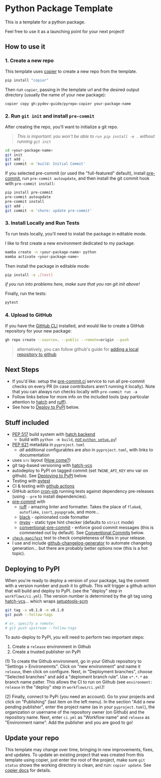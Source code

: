 # Python Package Template

This is a template for a python package.

Feel free to use it as a launching point for your next project!

## How to use it

### 1. Create a new repo

This template uses [copier](https://copier.readthedocs.io/) to
create a new repo from the template.

```sh
pip install "copier"
```

Then run `copier`, passing in the template url and the desired
output directory (usually the name of your new package):

```sh
copier copy gh:pydev-guide/pyrepo-copier your-package-name
```

### 2. Run `git init` and install `pre-commit`

After creating the repo, you'll want to initialize a git repo.

> *This is important: you won't be able to `run pip install -e .`
without running `git init`*

```sh
cd <your-package-name>
git init
git add .
git commit -m 'build: Initial Commit'
```

If you selected pre-commit (or used the "full-featured" default),
install [pre-commit](https://pre-commit.com/), run `pre-commit autoupdate`,
and then install the git commit hook with `pre-commit install`:

```sh
pip install pre-commit
pre-commit autoupdate
pre-commit install
git add .
git commit -m 'chore: update pre-commit'
```

### 3. Install Locally and Run Tests

To run tests locally, you'll need to install the package in editable mode. 

I like to first create a new environment dedicated to my package:

```sh
mamba create -n <your-package-name> python
mamba activate <your-package-name>
```

Then install the package in editable mode:

```sh
pip install -e .[test]
```

*if you run into problems here, make sure that you ran git init above!*

Finally, run the tests:

```sh
pytest
```

### 4. Upload to GitHub

If you have the [GitHub CLI](https://cli.github.com/) installed, and would like
to create a GitHub repository for your new package:

```sh
gh repo create --source=. --public --remote=origin --push
```

> alternatively, you can follow github's guide for
> [adding a local repository to github](https://docs.github.com/en/get-started/importing-your-projects-to-github/importing-source-code-to-github/adding-locally-hosted-code-to-github#adding-a-local-repository-to-github-using-git)

## Next Steps

- If you'd like: setup the [pre-commit.ci](https://pre-commit.ci/) service to
  run all pre-commit checks on every PR (in case contributors aren't running it
  locally).  Note that you can always run checks locally with `pre-commit run
  -a`
- Follow links below for more info on the included tools (pay particular
  attention to [hatch](https://hatch.pypa.io/) and
  [ruff](https://beta.ruff.rs/docs/)).
- See how to [Deploy to PyPI](#deploying-to-pypi) below.

## Stuff included

- [PEP 517](https://peps.python.org/pep-0517/) build system with [hatch
  backend](https://hatch.pypa.io/)
  - build with `python -m build`, [*not* `python
    setup.py`](https://blog.ganssle.io/articles/2021/10/setup-py-deprecated.html)!
- [PEP 621](https://peps.python.org/pep-0621/) metadata in `pyproject.toml`
  - *all* additional configurables are also in `pyproject.toml`, with
  links to documentation
- uses `src` layout ([How come?](https://hynek.me/articles/testing-packaging/))
- git tag-based versioning with [hatch-vcs](https://github.com/ofek/hatch-vcs)
- autodeploy to PyPI on tagged commit (set `TWINE_API_KEY` env var on github). See [Deploying to PyPI](#deploying-to-pypi) below.
- Testing with [pytest](https://docs.pytest.org/en/7.1.x/)
- CI & testing with [github actions](https://docs.github.com/en/actions)
- GitHub action
  [cron-job](https://docs.github.com/en/actions/using-workflows/events-that-trigger-workflows#schedule)
  running tests against dependency pre-releases (using `--pre` to install
  dependencies).
- [pre-commit](https://pre-commit.com/) with
  - [ruff](https://github.com/charliermarsh/ruff) - amazing linter and
    formatter. Takes the place of `flake8`, `autoflake`, `isort`, `pyupgrade`,
    and more...
  - [black](https://github.com/psf/black) - opinionated code formatter
  - [mypy](https://github.com/python/mypy) - static type hint checker (defaults
    to `strict` mode)
  - [conventional-pre-commit](https://github.com/compilerla/conventional-pre-commit) - enforce good commit messages (this is commented out by default). See [Conventional Commits](#thoughts-on-conventional-commits) below.
- [`check-manifest`](https://github.com/mgedmin/check-manifest) test to check
  completeness of files in your release.
- I use and include [github-changelog-generator](https://github.com/github-changelog-generator/github-changelog-generator) to automate changelog generation... but there are probably better options now (this is a hot topic).

## Deploying to PyPI

When you're ready to deploy a version of your package, tag the commit with a version number and
push it to github.  This will trigger a github action that will build and deploy
to PyPI. (see the "deploy" step in `workflows/ci.yml`). The version number is determined by the git tag using
[hatch-vcs](https://github.com/ofek/hatch-vcs)... which wraps
[setuptools-scm](https://github.com/pypa/setuptools_scm/)


```sh
git tag -a v0.1.0 -m v0.1.0
git push --follow-tags

# or, specify a remote:
# git push upstream --follow-tags
```


To auto-deploy to PyPI, you will need to perform two important steps:
1. Create a `release` environment in Github
2. Create a trusted publisher on PyPi

(1) To create the Github environment, go in your Github repository to "Settings > Environemnts". Click on "new environment" and name it `release`, then click on configure. Next, in "Deployment branches", choose "Selected branches" and add a "deploment branch rule". Use `v*.*.*` as branch name patter. This allows the CI to run on Github (see `environment: release` in the "deploy" step in `workflows/ci.yml`)! 

(2) Finally, connect to PyPi (you need an account). Go to your projects and click on "Publishing" (last item on the left menu). In the section "Add a new pending publisher", enter the project name (as in your `pyproject.toml`), the organization or username of the repository owner (on Github) and the repository name. Next, enter `ci.yml` as "Workflow name" and `release` as "Environment name". Add the publisher and you are good to go!


## Update your repo

This template may change over time, bringing in new improvements, fixes, and
updates.  To update an existing project that was created from this template
using copier, just enter the root of the project, make sure `git status` shows
the working directory is clean, and run: `copier update`.  See [copier
docs](https://copier.readthedocs.io/en/stable/updating/) for details.
